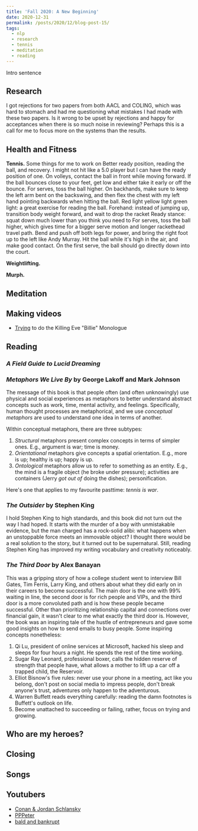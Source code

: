 ```yaml
---
title: 'Fall 2020: A New Beginning'
date: 2020-12-31
permalink: /posts/2020/12/blog-post-15/
tags:
  - nlp
  - research
  - tennis
  - meditation
  - reading
---
```


Intro sentence

Research
------
I got rejections for two papers from both AACL and COLING, which was hard to stomach and had me questioning what mistakes I had made with these two papers.
Is it wrong to be upset by rejections and happy for acceptances when there is so much noise in reviewing?
Perhaps this is a call for me to focus more on the systems than the results.


Health and Fitness
------

**Tennis.** 
Some things for me to work on
Better ready position, reading the ball, and recovery. I might not hit like a 5.0 player but I can have the ready position of one. 
On volleys, contact the ball in front while moving forward. If the ball bounces close to your feet, get low and either take it early or off the bounce. 
For serves, toss the ball higher.
On backhands, make sure to keep the left arm bent on the backswing, and then flex the chest with my left hand pointing backwards when hitting the ball.
Red light yellow light green light: a great exercise for reading the ball. 
Forehand: instead of jumping up, transition body weight forward, and wait to drop the racket
Ready stance: squat down much lower than you think you need to
For serves, toss the ball higher, which gives time for a bigger serve motion and longer rackethead travel path. Bend and push off both legs for power, and bring the right foot up to the left like Andy Murray. Hit the ball while it's high in the air, and make good contact. On the first serve, the ball should go directly down into the court. 

**Weightlifting.** 

**Murph.** 

Meditation
------


Making videos
------
- [Trying](https://www.youtube.com/watch?v=6GhjUHB8zpk) to do the Killing Eve "Billie" Monologue

Reading
------

### *A Field Guide to Lucid Dreaming*

### *Metaphors We Live By* by George Lakoff and Mark Johnson
The message of this book is that people often (and often unknowingly) use physical and social experiences as metaphors to better understand abstract concepts such as work, time, mental activity, and feelings. 
Specifically, human thought processes are metaphorical, and we use *conceptual metaphors* are used to understand one idea in terms of another.

Within conceptual metaphors, there are three subtypes:
1. *Structural* metaphors present complex concepts in terms of simpler ones. E.g., argument is war; time is money. 
2. *Orientational* metaphors give concepts a spatial orientation. E.g., more is up; healthy is up; happy is up. 
3. *Ontological* metaphors allow us to refer to something as an entity. E.g., the mind is a fragile object (he broke under pressure); activities are containers (Jerry *got out of* doing the dishes); personification.

Here's one that applies to my favourite pasttime: *tennis is war*. 

### *The Outsider* by Stephen King
I hold Stephen King to high standards, and this book did not turn out the way I had hoped. 
It starts with the murder of a boy with unmistakable evidence, but the man charged has a rock-solid alibi: what happens when an unstoppable force meets an immovable object?
I thought there would be a real solution to the story, but it turned out to be supernatural. 
Still, reading Stephen King has improved my writing vocabulary and creativity noticeably.

### *The Third Door* by Alex Banayan
This was a gripping story of how a college student went to interview Bill Gates, Tim Ferris, Larry King, and others about what they did early on in their careers to become successful. 
The main door is the one with 99% waiting in line, the second door is for rich people and VIPs, and the third door is a more convoluted path and is how these people became successful. 
Other than prioritizing relationship capital and connections over financial gain, it wasn't clear to me what exactly the third door is.
However, the book was an inspiring tale of the hustle of entrepreneurs and gave some good insights on how to send emails to busy people.
Some inspiring concepts nonetheless:
1. Qi Lu, president of online services at Microsoft, hacked his sleep and sleeps for four hours a night. He spends the rest of the time working.
1. Sugar Ray Leonard, professional boxer, calls the hidden reserve of strength that people have, what allows a mother to lift up a car off a trapped child, the Reservoir.
1. Elliot Bisnow's five rules: never use your phone in a meeting, act like you belong, don't post on social media to impress people, don't break anyone's trust, adventures only happen to the adventurous.
1. Warren Buffett reads everything carefully: reading the damn footnotes is Buffett's outlook on life.
1. Become unattached to succeeding or failing, rather, focus on trying and growing.


Who are my heroes?
------


Closing
------



Songs
------


Youtubers
------
- [Conan & Jordan Schlansky](https://www.youtube.com/watch?v=Auh74d_OG8Y)
- [PPPeter](https://www.youtube.com/watch?v=dKY58bqNVFA)
- [bald and bankrupt](https://www.youtube.com/c/baldandbankrupt/videos)

